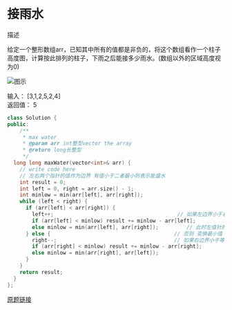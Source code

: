 # 接雨水

描述

给定一个整形数组arr，已知其中所有的值都是非负的，将这个数组看作一个柱子高度图，计算按此排列的柱子，下雨之后能接多少雨水。(数组以外的区域高度视为0)

![图示](https://uploadfiles.nowcoder.com/images/20210416/999991351_1618541247169/26A2E295DEE51749C45B5E8DD671E879)

输入：
[3,1,2,5,2,4]  
返回值：
5

```C++
class Solution {
public:
    /**
     * max water
     * @param arr int整型vector the array
     * @return long长整型
     */
  long long maxWater(vector<int>& arr) {
    // write code here
    // 左右两个指针的值作为边界 有值小于二者最小则表示能盛水
    int result = 0;
    int left = 0, right = arr.size() - 1;
    int minlow = min(arr[left], arr[right]);
    while (left < right) {
      if (arr[left] < arr[right]) {
        left++;                                        // 如果左边界小于右边界，左值针++;
        if (arr[left] < minlow) result += minlow - arr[left];      
        else minlow = min(arr[left], arr[right]);         // 此时左值针的值小于minlow能盛水，计算盛水量
      } else {                                        // 否则 变换最小值
        right--;                                      // 如果右边界小于等于左边界，左值针++;
        if (arr[right] < minlow) result += minlow - arr[right];
        else minlow = min(arr[right], arr[left]);
      }
    }
    return result;
  }
};
```

[原题链接](https://www.nowcoder.com/practice/31c1aed01b394f0b8b7734de0324e00f?tpId=295&tqId=1002045&ru=%2Fpractice%2Fc466d480d20c4c7c9d322d12ca7955ac&qru=%2Fta%2Fformat-top101%2Fquestion-ranking&sourceUrl=%2Fexam%2Foj)

